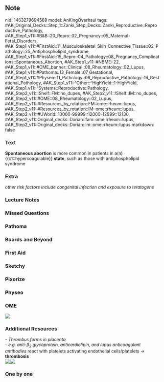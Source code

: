 ## Note
nid: 1463279694569
model: AnKingOverhaul
tags: #AK_Original_Decks::Step_1::Zanki_Step_Decks::Zanki_Reproductive::Reproductive_Pathology, #AK_Step1_v11::#B&B::20_Repro::02_Pregnancy::05_Maternal-Fetal_Disorders, #AK_Step1_v11::#FirstAid::11_Musculoskeletal_Skin_Connective_Tissue::02_Pathology::25_Antiphospholipid_syndrome, #AK_Step1_v11::#FirstAid::15_Repro::04_Pathology::08_Pregnancy_Complications::Spontaneous_Abortion, #AK_Step1_v11::#NBME::22, #AK_Step1_v11::#OME_banner::Clinical::08_Rheumatology::02_Lupus, #AK_Step1_v11::#Pathoma::13_Female::07_Gestational, #AK_Step1_v11::#Physeo::11_Pathology::09_Reproductive_Pathology::16_Gestational_Pathology, #AK_Step1_v11::^Other::^HighYield::1-HighYield, #AK_Step1_v11::^Systems::Reproductive::Pathology, #AK_Step2_v11::!Shelf::FM::no_dupes, #AK_Step2_v11::!Shelf::IM::no_dupes, #AK_Step2_v11::#OME::08_Rheumatology::02_Lupus, #AK_Step2_v11::#Resources_by_rotation::FM::ome::rheum::lupus, #AK_Step2_v11::#Resources_by_rotation::IM::ome::rheum::lupus, #AK_Step2_v11::#UWorld::10000-99999::12000-12999::12130, #AK_Step2_v11::Original_decks::Dorian::fam::ome::rheum::lupus, #AK_Step2_v11::Original_decks::Dorian::im::ome::rheum::lupus
markdown: false

### Text
<div>
  <div>
    <b>Spontaneous abortion</b> is more common in patients in a(n)
    {{c1::hypercoagulable}} <b>state</b>, such as those with
    antiphospholipid syndrome
  </div>
</div>

### Extra
<i>other risk factors include congenital infection and exposure to
teratogens</i>

### Lecture Notes


### Missed Questions


### Pathoma


### Boards and Beyond


### First Aid


### Sketchy


### Pixorize


### Physeo


### OME
<div class="ome-widget">
  <a href=
  "https://onlinemeded.org/spa/rheumatology/lupus/acquire?ref=anki">
  <img src="_OME_AnkiFlashcards_Lesson_2.png"></a>
</div>

### Additional Resources
<div>
  <i>- Thrombus forms in placenta</i>
</div>
<div>
  <i>- e.g. anti-β<sub>2</sub> glycoprotein, anticardiolipin, and
  lupus anticoagulant antibodies</i> react with platelets
  activating endothelial cells/platelets → <b>thrombosis</b>
</div>
<div>
  <i><img src="paste-1426195430244353.jpg" class=
  "resizer"><span style="font-style: normal;"><img src=
  "paste-14607192363630593.jpg" class="resizer"></span></i>
</div>

### One by one

